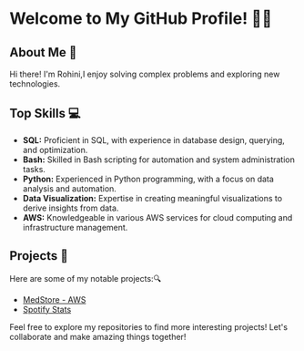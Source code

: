 # Welcome to My GitHub Profile! 👋🐱

## About Me 🐙

Hi there! I'm Rohini,I enjoy solving complex problems and exploring new technologies.

## Top Skills 💻

- **SQL:** Proficient in SQL, with experience in database design, querying, and optimization.
- **Bash:** Skilled in Bash scripting for automation and system administration tasks.
- **Python:** Experienced in Python programming, with a focus on data analysis and automation.
- **Data Visualization:** Expertise in creating meaningful visualizations to derive insights from data.
- **AWS:** Knowledgeable in various AWS services for cloud computing and infrastructure management.

## Projects 🚧

Here are some of my notable projects:🔍

- [MedStore - AWS](https://github.com/pleiadev24/MedStore)
- [Spotify Stats](https://github.com/pleiadev24/spotify-stats)

Feel free to explore my repositories to find more interesting projects!
Let's collaborate and make amazing things together! 
